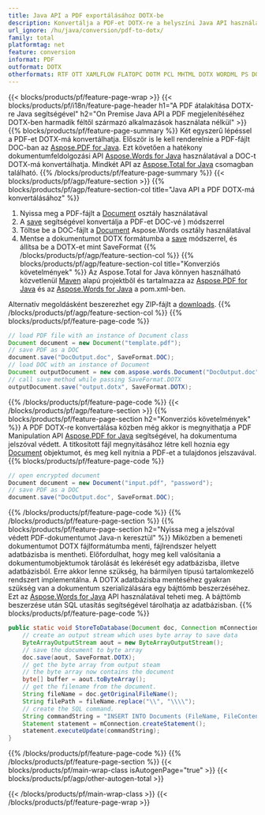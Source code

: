 ```yaml
---
title: Java API a PDF exportálásához DOTX-be
description: Konvertálja a PDF-et DOTX-re a helyszíni Java API használatával
url_ignore: /hu/java/conversion/pdf-to-dotx/
family: total
platformtag: net
feature: conversion
informat: PDF
outformat: DOTX
otherformats: RTF OTT XAMLFLOW FLATOPC DOTM PCL MHTML DOTX WORDML PS DOT ODT
---
```

{{< blocks/products/pf/feature-page-wrap >}}
{{< blocks/products/pf/i18n/feature-page-header h1="A PDF átalakítása DOTX-re Java segítségével" h2="On Premise Java API a PDF megjelenítéséhez DOTX-ben harmadik féltől származó alkalmazások használata nélkül" >}}
{{% blocks/products/pf/feature-page-summary %}}
Két egyszerű lépéssel a PDF-et DOTX-má konvertálhatja. Először is le kell renderelnie a PDF-fájlt DOC-ban az [Aspose.PDF for Java](https://products.aspose.com/pdf/java/). Ezt követően a hatékony dokumentumfeldolgozási API [Aspose.Words for Java](https://products.aspose.com/words/java/) használatával a DOC-t DOTX-má konvertálhatja. Mindkét API az [Aspose.Total for Java](https://products.aspose.com/total/java/) csomagban található.
{{% /blocks/products/pf/feature-page-summary  %}}
{{< blocks/products/pf/agp/feature-section >}}
{{% blocks/products/pf/agp/feature-section-col title="Java API a PDF DOTX-má konvertálásához" %}}
1. Nyissa meg a PDF-fájlt a [Document](https://reference.aspose.com/pdf/java/com.aspose.pdf/Document) osztály használatával
2. A [save](https://reference.aspose.com/pdf/java/com.aspose.pdf/Document#save-java.lang.String-com.aspose.pdf.SaveOptions-) segítségével konvertálja a PDF-et DOC-vé ) módszerrel
3. Töltse be a DOC-fájlt a [Document](https://reference.aspose.com/words/java/com.aspose.words/Document) Aspose.Words osztály használatával
4. Mentse a dokumentumot DOTX formátumba a [save](https://reference.aspose.com/words/java/com.aspose.words/Document#save(java.lang.String,int)) módszerrel, és állítsa be a DOTX-et mint SaveFormat
{{% /blocks/products/pf/agp/feature-section-col %}}
{{% blocks/products/pf/agp/feature-section-col title="Konverziós követelmények" %}}
Az Aspose.Total for Java könnyen használható közvetlenül [Maven](https://releases.aspose.com/total/java/) alapú projektből és tartalmazza az [Aspose.PDF for Java](https://docs.aspose.com/pdf/java/installation/) és az [Aspose.Words for Java](https://docs.aspose.com/words/java/installation/) a pom.xml-ben.

Alternatív megoldásként beszerezhet egy ZIP-fájlt a [downloads](https://releases.aspose.com/total/java).
{{% /blocks/products/pf/agp/feature-section-col %}}
{{% blocks/products/pf/feature-page-code %}}

```java
// load PDF file with an instance of Document class
Document document = new Document("template.pdf");
// save PDF as a DOC 
document.save("DocOutput.doc", SaveFormat.DOC); 
// load DOC with an instance of Document
Document outputDocument = new com.aspose.words.Document("DocOutput.doc");
// call save method while passing SaveFormat.DOTX
outputDocument.save("output.dotx", SaveFormat.DOTX);   
```

{{% /blocks/products/pf/feature-page-code %}}
{{< /blocks/products/pf/agp/feature-section >}}
{{% blocks/products/pf/feature-page-section  h2="Konverziós követelmények" %}}
A PDF DOTX-re konvertálása közben még akkor is megnyithatja a PDF Manipulation API [Aspose.PDF for Java](https://docs.aspose.com/pdf/java/installation/) segítségével, ha dokumentuma jelszóval védett. A titkosított fájl megnyitásához létre kell hoznia egy [Document](https://reference.aspose.com/pdf/java/com.aspose.pdf/Document) objektumot, és meg kell nyitnia a PDF-et a tulajdonos jelszavával.  
{{% blocks/products/pf/feature-page-code %}}

```cs
// open encrypted document
Document document = new Document("input.pdf", "password");
// save PDF as a DOC 
document.save("DocOutput.doc", SaveFormat.DOC);
```

{{% /blocks/products/pf/feature-page-code  %}}
{{% /blocks/products/pf/feature-page-section %}}
{{% blocks/products/pf/feature-page-section  h2="Nyissa meg a jelszóval védett PDF-dokumentumot Java-n keresztül" %}}
Miközben a bemeneti dokumentumot DOTX fájlformátumba menti, fájlrendszer helyett adatbázisba is mentheti. Előfordulhat, hogy meg kell valósítania a dokumentumobjektumok tárolását és lekérését egy adatbázisba, illetve adatbázisból. Erre akkor lenne szükség, ha bármilyen típusú tartalomkezelő rendszert implementálna. A DOTX adatbázisba mentéséhez gyakran szükség van a dokumentum szerializálására egy bájttömb beszerzéséhez. Ezt az [Aspose.Words for Java](https://products.aspose.com/words/Java/) API használatával teheti meg. A bájttömb beszerzése után SQL utasítás segítségével tárolhatja az adatbázisban. 
{{% blocks/products/pf/feature-page-code %}}

```java
public static void StoreToDatabase(Document doc, Connection mConnection) throws Exception {
    // create an output stream which uses byte array to save data
    ByteArrayOutputStream aout = new ByteArrayOutputStream();
    // save the document to byte array
    doc.save(aout, SaveFormat.DOTX);
    // get the byte array from output steam
    // the byte array now contains the document
    byte[] buffer = aout.toByteArray();
    // get the filename from the document.
    String fileName = doc.getOriginalFileName();
    String filePath = fileName.replace("\\", "\\\\");
    // create the SQL command.
    String commandString = "INSERT INTO Documents (FileName, FileContent) VALUES('" + filePath + "', '" + buffer + "')";
    Statement statement = mConnection.createStatement();
    statement.executeUpdate(commandString);
}  
```

{{% /blocks/products/pf/feature-page-code  %}}
{{% /blocks/products/pf/feature-page-section %}}
{{< blocks/products/pf/main-wrap-class isAutogenPage="true" >}}
{{< blocks/products/pf/agp/other-autogen-total >}}

{{< /blocks/products/pf/main-wrap-class >}}
{{< /blocks/products/pf/feature-page-wrap >}}